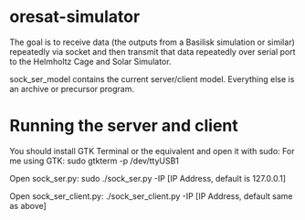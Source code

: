 # oresat-simulator

The goal is to receive data (the outputs from a Basilisk simulation or similar) 
repeatedly via socket and then transmit that data repeatedly over serial port
to the Helmholtz Cage and Solar Simulator.

sock_ser_model contains the current server/client model. Everything else is an archive or precursor program.

# Running the server and client
You should install GTK Terminal or the equivalent and open it with sudo:
For me using GTK:
sudo gtkterm -p /dev/ttyUSB1

Open sock_ser.py:
sudo ./sock_ser.py -IP [IP Address, default is 127.0.0.1]

Open sock_ser_client.py:
./sock_ser_client.py -IP [IP Address, default same as above]
